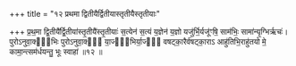 +++
title = "१२ प्रथमा द्वितीयैर्द्वितीयास्तृतीयैस्तृतीयाः"

+++
प्र॒थ॒मा द्वि॒तीयै॑र्द्वि॒तीया॑स्तृ॒तीयै॑स्तृ॒तीयाः॑ स॒त्येन॑ स॒त्यं य॒ज्ञेन॑ य॒ज्ञो यजु॑र्भि॒र्यजू॑ꣳषि॒ साम॑भिः॒ सामा॑न्यृ॒ग्भिर्ऋचः॑। पुरोऽनुवा॒क्या᳖भिः पुरोऽनुवा॒क्या᳖ या॒ज्या᳖भिर्या॒ज्या᳖ वषट्का॒रैर्व॑षट्का॒राऽ आहु॑तिभि॒राहु॑तयो मे॒ कामा॒न्त्सम॑र्धयन्तु॒ भूः स्वाहा॑ ॥१२ ॥